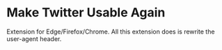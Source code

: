 # Make Twitter Usable Again

Extension for Edge/Firefox/Chrome.
All this extension does is rewrite the user-agent header.
